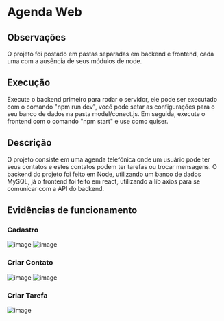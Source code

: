 # Agenda Web

## Observações
O projeto foi postado em pastas separadas em backend e frontend, cada uma com a ausência de seus módulos de node.

## Execução
Execute o backend primeiro para rodar o servidor, ele pode ser executado com o comando "npm run dev", você pode setar as configurações para o seu banco de dados na pasta model/conect.js.
Em seguida, execute o frontend com o comando "npm start" e use como quiser.

## Descrição
O projeto consiste em uma agenda telefônica onde um usuário pode ter seus contatos e estes contatos podem ter tarefas ou trocar mensagens. O backend do projeto foi feito em Node, utilizando um banco de dados MySQL, já o frontend foi feito em react, utilizando a lib axios para se comunicar com a API do backend.

## Evidências de funcionamento

### Cadastro

![image](https://github.com/Nelson1Aguiar/webAgenda-React_Node/assets/132019512/b066c57b-4d19-4e9a-b562-b26d452e0229)
![image](https://github.com/Nelson1Aguiar/webAgenda-React_Node/assets/132019512/4836d3df-6df7-4822-b176-163c7358e3d9)

### Criar Contato

![image](https://github.com/Nelson1Aguiar/webAgenda-React_Node/assets/132019512/6262b1dc-17c3-439a-92b9-70d5cc45f38b)
![image](https://github.com/Nelson1Aguiar/webAgenda-React_Node/assets/132019512/2b9b9a97-4b7e-43d0-8bd5-6d53a59e7261)

### Criar Tarefa

![image](https://github.com/Nelson1Aguiar/webAgenda-React_Node/assets/132019512/bdfddf28-922b-4415-a0ba-b6cfc50d68ca)

